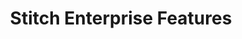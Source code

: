 ---
title: Stitch Enterprise Features
permalink: /account-security/stitch-enterprise-features
keywords: enterprise stitch enterprise mission-critical ent
layout: general

summary: "Guides for all of the features included in Stitch's Enterprise plan."
toc: true

type: "enterprise"
weight: 1

enterprise: true
enterprise-cta:
  title: "Stitch Enterprise features"
  copy: "The features listed in this guide are available during the free trial or for customers on an Enterprise plan."

intro: |
  {% include misc/data-files.html %}

  For mission-critical applications, Stitch offers the Enterprise plan. Stitch Enterprise plans can include the features listed below, along with custom integrations, row volumes, priority support, and more.

sections:
  - title: "Feature list"
    anchor: "feature-list"
    content: |
      The features listed below are available during the free trial or for customers on an Enterprise plan.

      {% assign enterprise-features = site.data.stitch.subscription-plans.enterprise.features %}

      {% for feature in enterprise-features %}
      ### {{ feature.category }} {#{{ feature.category | slugify }}}

      {% for guide in feature.guides %}
      {% for site-document in site.documents %}
      {% if site-document.key == guide.key %}
      - [**{% if guide.title %}{{ guide.title }}{% else %}{{ site-document.title }}{% endif %}**]({{ site-document.url | prepend: site.baseurl }}):
      {% if guide.summary %}{{ guide.summary }}{% else %}{{ site-document.summary }}{% endif %}
      {% endif %}
      {% endfor %}
      {% endfor %}

      {% endfor %}

  - title: "Compare all plans"
    anchor: "compare-all-plans"
    content: |
      To compare all of Stitch's plans, refer to our [pricing page]({{ site.pricing }}){:target="new"}.
---